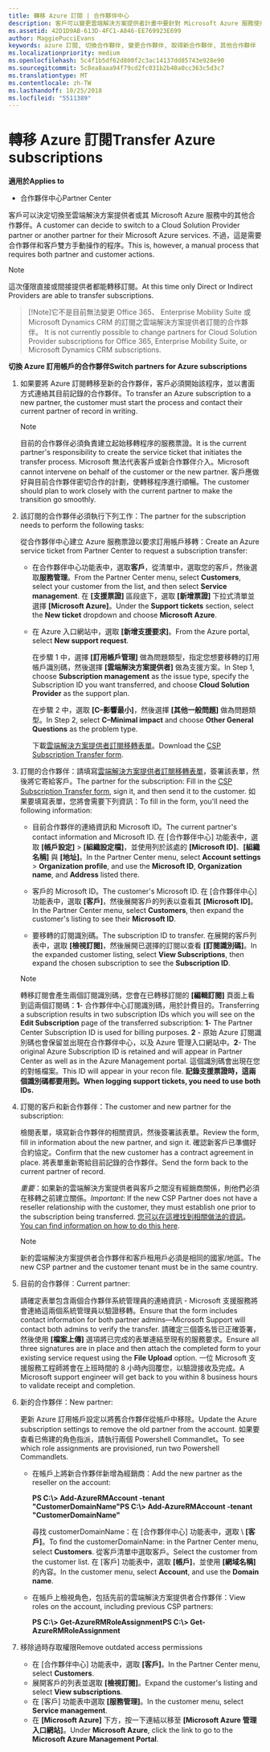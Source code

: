 ```yaml
---
title: 轉移 Azure 訂閱 | 合作夥伴中心
description: 客戶可以變更雲端解決方案提供者計畫中要針對 Microsoft Azure 服務使用的合作夥伴。 不過，這是需要合作夥伴和客戶雙方手動操作的程序。
ms.assetid: 42D1D9AB-613D-4FC1-A846-EE769923E699
author: MaggiePucciEvans
keywords: azure 訂閱, 切換合作夥伴, 變更合作夥伴, 取得新合作夥伴, 其他合作夥伴
ms.localizationpriority: medium
ms.openlocfilehash: 5c4f1b5df62d800f2c3ac14137dd85743e928e90
ms.sourcegitcommit: 5c8ea8aaa94f79cd2fc031b2b40a0cc363c5d3c7
ms.translationtype: MT
ms.contentlocale: zh-TW
ms.lasthandoff: 10/25/2018
ms.locfileid: "5511389"
---
```

# <a name="transfer-azure-subscriptions"></a><span data-ttu-id="b01c1-105">轉移 Azure 訂閱</span><span class="sxs-lookup"><span data-stu-id="b01c1-105">Transfer Azure subscriptions</span></span> 

**<span data-ttu-id="b01c1-106">適用於</span><span class="sxs-lookup"><span data-stu-id="b01c1-106">Applies to</span></span>**

-  <span data-ttu-id="b01c1-107">合作夥伴中心</span><span class="sxs-lookup"><span data-stu-id="b01c1-107">Partner Center</span></span>

<span data-ttu-id="b01c1-108">客戶可以決定切換至雲端解決方案提供者或其 Microsoft Azure 服務中的其他合作夥伴。</span><span class="sxs-lookup"><span data-stu-id="b01c1-108">A customer can decide to switch to a Cloud Solution Provider partner or another partner for their Microsoft Azure services.</span></span> <span data-ttu-id="b01c1-109">不過，這是需要合作夥伴和客戶雙方手動操作的程序。</span><span class="sxs-lookup"><span data-stu-id="b01c1-109">This is, however, a manual process that requires both partner and customer actions.</span></span>

>[!Note]  
><span data-ttu-id="b01c1-110">這次僅限直接或間接提供者都能轉移訂閱。</span><span class="sxs-lookup"><span data-stu-id="b01c1-110">At this time only Direct or Indirect Providers are able to transfer subscriptions.</span></span>

>[!Note]<span data-ttu-id="b01c1-111">它不是目前無法變更 Office 365、 Enterprise Mobility Suite 或 Microsoft Dynamics CRM 的訂閱之雲端解決方案提供者訂閱的合作夥伴。</span><span class="sxs-lookup"><span data-stu-id="b01c1-111"> It is not currently possible to change partners for Cloud Solution Provider subscriptions for Office 365, Enterprise Mobility Suite, or Microsoft Dynamics CRM subscriptions.</span></span>



**<span data-ttu-id="b01c1-112">切換 Azure 訂用帳戶的合作夥伴</span><span class="sxs-lookup"><span data-stu-id="b01c1-112">Switch partners for Azure subscriptions</span></span>**

1.  <span data-ttu-id="b01c1-113">如果要將 Azure 訂閱轉移至新的合作夥伴，客戶必須開始該程序，並以書面方式連絡其目前記錄的合作夥伴。</span><span class="sxs-lookup"><span data-stu-id="b01c1-113">To transfer an Azure subscription to a new partner, the customer must start the process and contact their current partner of record in writing.</span></span> 

    >[!Note]
    ><span data-ttu-id="b01c1-114">目前的合作夥伴必須負責建立起始移轉程序的服務票證。</span><span class="sxs-lookup"><span data-stu-id="b01c1-114">It is the current partner's responsibility to create the service ticket that initiates the transfer process.</span></span> <span data-ttu-id="b01c1-115">Microsoft 無法代表客戶或新合作夥伴介入。</span><span class="sxs-lookup"><span data-stu-id="b01c1-115">Microsoft cannot intervene on behalf of the customer or the new partner.</span></span> <span data-ttu-id="b01c1-116">客戶應做好與目前合作夥伴密切合作的計劃，使轉移程序進行順暢。</span><span class="sxs-lookup"><span data-stu-id="b01c1-116">The customer should plan to work closely with the current partner to make the transition go smoothly.</span></span>

2.  <span data-ttu-id="b01c1-117">該訂閱的合作夥伴必須執行下列工作：</span><span class="sxs-lookup"><span data-stu-id="b01c1-117">The partner for the subscription needs to perform the following tasks:</span></span>

    <span data-ttu-id="b01c1-118">從合作夥伴中心建立 Azure 服務票證以要求訂用帳戶移轉：</span><span class="sxs-lookup"><span data-stu-id="b01c1-118">Create an Azure service ticket from Partner Center to request a subscription transfer:</span></span>

    -   <span data-ttu-id="b01c1-119">在合作夥伴中心功能表中，選取**客戶**，從清單中，選取您的客戶，然後選取**服務管理**。</span><span class="sxs-lookup"><span data-stu-id="b01c1-119">From the Partner Center menu, select **Customers**, select your customer from the list, and then select **Service management**.</span></span> <span data-ttu-id="b01c1-120">在 **\[支援票證\]** 區段底下，選取 **\[新增票證\]** 下拉式清單並選擇 **\[Microsoft Azure\]**。</span><span class="sxs-lookup"><span data-stu-id="b01c1-120">Under the **Support tickets** section, select the **New ticket** dropdown and choose **Microsoft Azure**.</span></span>

    -   <span data-ttu-id="b01c1-121">在 Azure 入口網站中，選取 **\[新增支援要求\]**。</span><span class="sxs-lookup"><span data-stu-id="b01c1-121">From the Azure portal, select **New support request**.</span></span>

        <span data-ttu-id="b01c1-122">在步驟 1 中，選擇 **\[訂用帳戶管理\]** 做為問題類型，指定您想要移轉的訂用帳戶識別碼，然後選擇 **\[雲端解決方案提供者\]** 做為支援方案。</span><span class="sxs-lookup"><span data-stu-id="b01c1-122">In Step 1, choose **Subscription management** as the issue type, specify the Subscription ID you want transferred, and choose **Cloud Solution Provider** as the support plan.</span></span>

        <span data-ttu-id="b01c1-123">在步驟 2 中，選取 **\[C–影響最小\]**，然後選擇 **\[其他一般問題\]** 做為問題類型。</span><span class="sxs-lookup"><span data-stu-id="b01c1-123">In Step 2, select **C–Minimal impact** and choose **Other General Questions** as the problem type.</span></span>

        <span data-ttu-id="b01c1-124">下載[雲端解決方案提供者訂閱移轉表單](https://assets.windowsphone.com/5222c408-e546-4e01-b72a-2ec7d4c43d57/CSP_Subscription_Transfer_Form_Azure_InvariantCulture_Default.zip)。</span><span class="sxs-lookup"><span data-stu-id="b01c1-124">Download the [CSP Subscription Transfer form](https://assets.windowsphone.com/5222c408-e546-4e01-b72a-2ec7d4c43d57/CSP_Subscription_Transfer_Form_Azure_InvariantCulture_Default.zip).</span></span>

3.  <span data-ttu-id="b01c1-125">訂閱的合作夥伴：請填寫[雲端解決方案提供者訂閱移轉表單](https://assets.windowsphone.com/5222c408-e546-4e01-b72a-2ec7d4c43d57/CSP_Subscription_Transfer_Form_Azure_InvariantCulture_Default.zip)，簽署該表單，然後將它寄給客戶。</span><span class="sxs-lookup"><span data-stu-id="b01c1-125">The partner for the subscription: Fill in the [CSP Subscription Transfer form](https://assets.windowsphone.com/5222c408-e546-4e01-b72a-2ec7d4c43d57/CSP_Subscription_Transfer_Form_Azure_InvariantCulture_Default.zip), sign it, and then send it to the customer.</span></span> <span data-ttu-id="b01c1-126">如果要填寫表單，您將會需要下列資訊：</span><span class="sxs-lookup"><span data-stu-id="b01c1-126">To fill in the form, you'll need the following information:</span></span>

    -   <span data-ttu-id="b01c1-127">目前合作夥伴的連絡資訊和 Microsoft ID。</span><span class="sxs-lookup"><span data-stu-id="b01c1-127">The current partner's contact information and Microsoft ID.</span></span> <span data-ttu-id="b01c1-128">在 \[合作夥伴中心\] 功能表中，選取 **\[帳戶設定\]** &gt; **\[組織設定檔\]**，並使用列於該處的 **\[Microsoft ID\]**、**\[組織名稱\]** 與 **\[地址\]**。</span><span class="sxs-lookup"><span data-stu-id="b01c1-128">In the Partner Center menu, select **Account settings** &gt; **Organization profile**, and use the **Microsoft ID**, **Organization name**, and **Address** listed there.</span></span>

    -   <span data-ttu-id="b01c1-129">客戶的 Microsoft ID。</span><span class="sxs-lookup"><span data-stu-id="b01c1-129">The customer's Microsoft ID.</span></span> <span data-ttu-id="b01c1-130">在 \[合作夥伴中心\] 功能表中，選取 **\[客戶\]**，然後展開客戶的列表以查看其 **\[Microsoft ID\]**。</span><span class="sxs-lookup"><span data-stu-id="b01c1-130">In the Partner Center menu, select **Customers**, then expand the customer's listing to see their **Microsoft ID**.</span></span>

    -   <span data-ttu-id="b01c1-131">要移轉的訂閱識別碼。</span><span class="sxs-lookup"><span data-stu-id="b01c1-131">The subscription ID to transfer.</span></span> <span data-ttu-id="b01c1-132">在展開的客戶列表中，選取 **\[檢視訂閱\]**，然後展開已選擇的訂閱以查看 **\[訂閱識別碼\]**。</span><span class="sxs-lookup"><span data-stu-id="b01c1-132">In the expanded customer listing, select **View Subscriptions**, then expand the chosen subscription to see the **Subscription ID**.</span></span>

     >[!Note]
     ><span data-ttu-id="b01c1-133">轉移訂閱會產生兩個訂閱識別碼，您會在已轉移訂閱的 **\[編輯訂閱\]** 頁面上看到這兩個訂閱碼：**1**- 合作夥伴中心訂閱識別碼，用於計費目的。</span><span class="sxs-lookup"><span data-stu-id="b01c1-133">Transferring a subscription results in two subscription IDs which you will see on the **Edit Subscription** page of the transferred subscription: **1**- The Partner Center Subscription ID is used for billing purposes.</span></span> 
    <span data-ttu-id="b01c1-134">**2** - 原始 Azure 訂閱識別碼也會保留並出現在合作夥伴中心，以及 Azure 管理入口網站中。</span><span class="sxs-lookup"><span data-stu-id="b01c1-134">**2**-  The original Azure Subscription ID is retained and will appear in Partner Center as well as in the Azure Management portal.</span></span> <span data-ttu-id="b01c1-135">這個識別碼會出現在您的對帳檔案。</span><span class="sxs-lookup"><span data-stu-id="b01c1-135">This ID will appear in your recon file.</span></span>  **<span data-ttu-id="b01c1-136">記錄支援票證時，這兩個識別碼都要用到。</span><span class="sxs-lookup"><span data-stu-id="b01c1-136">When logging support tickets, you need to use both IDs.</span></span>**

4.  <span data-ttu-id="b01c1-137">訂閱的客戶和新合作夥伴：</span><span class="sxs-lookup"><span data-stu-id="b01c1-137">The customer and new partner for the subscription:</span></span>

    <span data-ttu-id="b01c1-138">檢閱表單，填寫新合作夥伴的相關資訊，然後簽署該表單。</span><span class="sxs-lookup"><span data-stu-id="b01c1-138">Review the form, fill in information about the new partner, and sign it.</span></span> <span data-ttu-id="b01c1-139">確認新客戶已準備好合約協定。</span><span class="sxs-lookup"><span data-stu-id="b01c1-139">Confirm that the new customer has a contract agreement in place.</span></span> <span data-ttu-id="b01c1-140">將表單重新寄給目前記錄的合作夥伴。</span><span class="sxs-lookup"><span data-stu-id="b01c1-140">Send the form back to the current partner of record.</span></span>

    <span data-ttu-id="b01c1-141">*重要*：如果新的雲端解決方案提供者與客戶之間沒有經銷商關係，則他們必須在移轉之前建立關係。</span><span class="sxs-lookup"><span data-stu-id="b01c1-141">*Important*: If the new CSP Partner does not have a reseller relationship with the customer, they must establish one prior to the subscription being transferred.</span></span> <span data-ttu-id="b01c1-142">[您可以在這裡找到相關做法的資訊](request-a-relationship-with-a-customer.md)。</span><span class="sxs-lookup"><span data-stu-id="b01c1-142">[You can find information on how to do this here](request-a-relationship-with-a-customer.md).</span></span>

    >[!Note]
    ><span data-ttu-id="b01c1-143">新的雲端解決方案提供者合作夥伴和客戶租用戶必須是相同的國家/地區。</span><span class="sxs-lookup"><span data-stu-id="b01c1-143">The new CSP partner and the customer tenant must be in the same country.</span></span> 

5.  <span data-ttu-id="b01c1-144">目前的合作夥伴︰</span><span class="sxs-lookup"><span data-stu-id="b01c1-144">Current partner:</span></span>

    <span data-ttu-id="b01c1-145">請確定表單包含兩個合作夥伴系統管理員的連絡資訊 - Microsoft 支援服務將會連絡這兩個系統管理員以驗證移轉。</span><span class="sxs-lookup"><span data-stu-id="b01c1-145">Ensure that the form includes contact information for both partner admins—Microsoft Support will contact both admins to verify the transfer.</span></span> <span data-ttu-id="b01c1-146">請確定三個簽名皆已正確簽署，然後使用 **\[檔案上傳\]** 選項將已完成的表單連結至現有的服務要求。</span><span class="sxs-lookup"><span data-stu-id="b01c1-146">Ensure all three signatures are in place and then attach the completed form to your existing service request using the **File Upload** option.</span></span> <span data-ttu-id="b01c1-147">一位 Microsoft 支援服務工程師將會在上班時間的 8 小時內回覆您，以驗證接收及完成。</span><span class="sxs-lookup"><span data-stu-id="b01c1-147">A Microsoft support engineer will get back to you within 8 business hours to validate receipt and completion.</span></span>

6.  <span data-ttu-id="b01c1-148">新的合作夥伴：</span><span class="sxs-lookup"><span data-stu-id="b01c1-148">New partner:</span></span>

    <span data-ttu-id="b01c1-149">更新 Azure 訂用帳戶設定以將舊合作夥伴從帳戶中移除。</span><span class="sxs-lookup"><span data-stu-id="b01c1-149">Update the Azure subscription settings to remove the old partner from the account.</span></span> <span data-ttu-id="b01c1-150">如果要查看已佈建的角色指派，請執行兩個 Powershell Commandlet。</span><span class="sxs-lookup"><span data-stu-id="b01c1-150">To see which role assignments are provisioned, run two Powershell Commandlets.</span></span>

    -   <span data-ttu-id="b01c1-151">在帳戶上將新合作夥伴新增為經銷商：</span><span class="sxs-lookup"><span data-stu-id="b01c1-151">Add the new partner as the reseller on the account:</span></span>

        **<span data-ttu-id="b01c1-152">PS C:\\&gt; Add-AzureRMAccount -tenant "CustomerDomainName"</span><span class="sxs-lookup"><span data-stu-id="b01c1-152">PS C:\\&gt; Add-AzureRMAccount -tenant "CustomerDomainName"</span></span>**

        <span data-ttu-id="b01c1-153">尋找 customerDomainName：在 \[合作夥伴中心\] 功能表中，選取 \ **[客戶\]**。</span><span class="sxs-lookup"><span data-stu-id="b01c1-153">To find the customerDomainName: in the Partner Center menu, select **Customers**.</span></span> <span data-ttu-id="b01c1-154">從客戶清單中選取客戶。</span><span class="sxs-lookup"><span data-stu-id="b01c1-154">Select the customer from the customer list.</span></span> <span data-ttu-id="b01c1-155">在 \[客戶\] 功能表中，選取 **\[帳戶\]**，並使用 **\[網域名稱\]** 的內容。</span><span class="sxs-lookup"><span data-stu-id="b01c1-155">In the customer menu, select **Account**, and use the **Domain name**.</span></span>

    -   <span data-ttu-id="b01c1-156">在帳戶上檢視角色，包括先前的雲端解決方案提供者合作夥伴：</span><span class="sxs-lookup"><span data-stu-id="b01c1-156">View roles on the account, including previous CSP partners:</span></span>

        **<span data-ttu-id="b01c1-157">PS C:\\&gt; Get-AzureRMRoleAssignment</span><span class="sxs-lookup"><span data-stu-id="b01c1-157">PS C:\\&gt; Get-AzureRMRoleAssignment</span></span>**

7. <span data-ttu-id="b01c1-158">移除過時存取權限</span><span class="sxs-lookup"><span data-stu-id="b01c1-158">Remove outdated access permissions</span></span>

    -  <span data-ttu-id="b01c1-159">在 \[合作夥伴中心\] 功能表中，選取 **\[客戶\]**。</span><span class="sxs-lookup"><span data-stu-id="b01c1-159">In the Partner Center menu, select **Customers**.</span></span> 
    -  <span data-ttu-id="b01c1-160">展開客戶的列表並選取 **\[檢視訂閱\]**。</span><span class="sxs-lookup"><span data-stu-id="b01c1-160">Expand the customer's listing and select **View subscriptions**.</span></span> 
    -  <span data-ttu-id="b01c1-161">在 \[客戶\] 功能表中選取 **\[服務管理\]**。</span><span class="sxs-lookup"><span data-stu-id="b01c1-161">In the customer menu, select **Service management**.</span></span> 
    -  <span data-ttu-id="b01c1-162">在 **\[Microsoft Azure\]** 下方，按一下連結以移至 **\[Microsoft Azure 管理入口網站\]**。</span><span class="sxs-lookup"><span data-stu-id="b01c1-162">Under **Microsoft Azure**, click the link to go to the **Microsoft Azure Management Portal**.</span></span>

 

 



